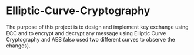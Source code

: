 # Elliptic-Curve-Cryptography
The purpose of this project is to design and implement key exchange using ECC and to encrypt and decrypt any message using Elliptic Curve Cryptography and AES (also used two different curves to observe the changes).
